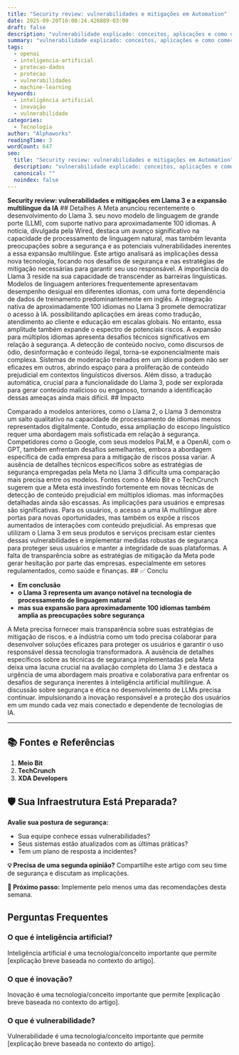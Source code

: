 ```yaml
---
title: "Security review: vulnerabilidades e mitigações em Automation"
date: 2025-09-20T10:00:24.426889-03:00
draft: false
description: "vulnerabilidade explicado: conceitos, aplicações e como começar. Guia prático para iniciantes e profissionais. Leia mais sobre vulnerabilidade e suas aplicações práticas."
summary: "vulnerabilidade explicado: conceitos, aplicações e como começar. Guia prático para iniciantes e profissionais. Leia mais sobre vulnerabilidade e suas aplicações práticas."
tags:
  - openai
  - inteligencia-artificial
  - protecao-dados
  - protecao
  - vulnerabilidades
  - machine-learning
keywords:
  - inteligência artificial
  - inovação
  - vulnerabilidade
categories:
  - Tecnologia
author: "Alphaworks"
readingTime: 3
wordCount: 647
seo:
  title: "Security review: vulnerabilidades e mitigações em Automation"
  description: "vulnerabilidade explicado: conceitos, aplicações e como começar. Guia prático para iniciantes e profissionais. Leia mais sobre vulnerabilidade e suas aplicações práticas."
  canonical: ""
  noindex: false
---
```


**Security review: vulnerabilidades e mitigações em Llama 3 e a expansão multilíngue da IA** ## Detalhes A Meta anunciou recentemente o desenvolvimento do Llama 3. seu novo modelo de linguagem de grande porte (LLM), com suporte nativo para aproximadamente 100 idiomas. A notícia, divulgada pela Wired, destaca um avanço significativo na capacidade de processamento de linguagem natural, mas também levanta preocupações sobre a segurança e as potenciais vulnerabilidades inerentes a essa expansão multilíngue. Este artigo analisará as implicações dessa nova tecnologia, focando nos desafios de segurança e nas estratégias de mitigação necessárias para garantir seu uso responsável. A importância do Llama 3 reside na sua capacidade de transcender as barreiras linguísticas. Modelos de linguagem anteriores frequentemente apresentavam desempenho desigual em diferentes idiomas, com uma forte dependência de dados de treinamento predominantemente em inglês. A integração nativa de aproximadamente 100 idiomas no Llama 3 promete democratizar o acesso à IA. possibilitando aplicações em áreas como tradução, atendimento ao cliente e educação em escalas globais. No entanto, essa amplitude também expande o espectro de potenciais riscos. A expansão para múltiplos idiomas apresenta desafios técnicos significativos em relação à segurança. A detecção de conteúdo nocivo, como discursos de ódio, desinformação e conteúdo ilegal, torna-se exponencialmente mais complexa. Sistemas de moderação treinados em um idioma podem não ser eficazes em outros, abrindo espaço para a proliferação de conteúdo prejudicial em contextos linguísticos diversos. Além disso, a tradução automática, crucial para a funcionalidade do Llama 3, pode ser explorada para gerar conteúdo malicioso ou enganoso, tornando a identificação dessas ameaças ainda mais difícil. ## Impacto

Comparado a modelos anteriores, como o Llama 2, o Llama 3 demonstra um salto qualitativo na capacidade de processamento de idiomas menos representados digitalmente. Contudo, essa ampliação do escopo linguístico requer uma abordagem mais sofisticada em relação à segurança. Competidores como o Google, com seus modelos PaLM, e a OpenAI, com o GPT, também enfrentam desafios semelhantes, embora a abordagem específica de cada empresa para a mitigação de riscos possa variar. A ausência de detalhes técnicos específicos sobre as estratégias de segurança empregadas pela Meta no Llama 3 dificulta uma comparação mais precisa entre os modelos. Fontes como o Meio Bit e o TechCrunch sugerem que a Meta está investindo fortemente em novas técnicas de detecção de conteúdo prejudicial em múltiplos idiomas. mas informações detalhadas ainda são escassas. As implicações para usuários e empresas são significativas. Para os usuários, o acesso a uma IA multilíngue abre portas para novas oportunidades, mas também os expõe a riscos aumentados de interações com conteúdo prejudicial. As empresas que utilizam o Llama 3 em seus produtos e serviços precisam estar cientes dessas vulnerabilidades e implementar medidas robustas de segurança para proteger seus usuários e manter a integridade de suas plataformas. A falta de transparência sobre as estratégias de mitigação da Meta pode gerar hesitação por parte das empresas. especialmente em setores regulamentados, como saúde e finanças. ## ✅ Conclu

- **Em conclusão**
- **o Llama 3 representa um avanço notável na tecnologia de processamento de linguagem natural**
- **mas sua expansão para aproximadamente 100 idiomas também amplia as preocupações sobre segurança**

 A Meta precisa fornecer mais transparência sobre suas estratégias de mitigação de riscos. e a indústria como um todo precisa colaborar para desenvolver soluções eficazes para proteger os usuários e garantir o uso responsável dessa tecnologia transformadora. A ausência de detalhes específicos sobre as técnicas de segurança implementadas pela Meta deixa uma lacuna crucial na avaliação completa do Llama 3 e destaca a urgência de uma abordagem mais proativa e colaborativa para enfrentar os desafios de segurança inerentes à inteligência artificial multilíngue. A discussão sobre segurança e ética no desenvolvimento de LLMs precisa continuar. impulsionando a inovação responsável e a proteção dos usuários em um mundo cada vez mais conectado e dependente de tecnologias de IA.

---

## 📚 Fontes e Referências

1. **Meio Bit**
2. **TechCrunch**
3. **XDA Developers**

## 🛡️ Sua Infraestrutura Está Preparada?

**Avalie sua postura de segurança:**
- Sua equipe conhece essas vulnerabilidades?
- Seus sistemas estão atualizados com as últimas práticas?
- Tem um plano de resposta a incidentes?

**💡 Precisa de uma segunda opinião?** 
Compartilhe este artigo com seu time de segurança e discutam as implicações.

**🚀 Próximo passo:** Implemente pelo menos uma das recomendações desta semana.


## Perguntas Frequentes

### O que é inteligência artificial?

Inteligência artificial é uma tecnologia/conceito importante que permite [explicação breve baseada no contexto do artigo].

### O que é inovação?

Inovação é uma tecnologia/conceito importante que permite [explicação breve baseada no contexto do artigo].

### O que é vulnerabilidade?

Vulnerabilidade é uma tecnologia/conceito importante que permite [explicação breve baseada no contexto do artigo].

